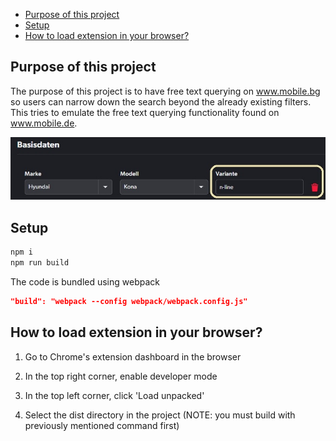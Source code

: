 - [Purpose of this project](#purpose-of-this-project)
- [Setup](#setup)
- [How to load extension in your browser?](#how-to-load-extension-in-your-browser)

## Purpose of this project

The purpose of this project is to have free text querying on www.mobile.bg so users can narrow down the search beyond the already existing filters. This tries to emulate the free text querying functionality found on www.mobile.de.

![image](./docs/images/mobile_de.jpg "Mobile DE Filter")

## Setup

```bash
npm i
npm run build
```

The code is bundled using webpack

```json
"build": "webpack --config webpack/webpack.config.js"
```

## How to load extension in your browser?
1. Go to Chrome's extension dashboard in the browser

2. In the top right corner, enable developer mode

3. In the top left corner, click 'Load unpacked'

4. Select the dist directory in the project (NOTE: you must build with previously mentioned command first)